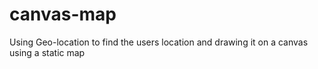 # canvas-map
Using Geo-location to find the users location and drawing it on a canvas using a static map
